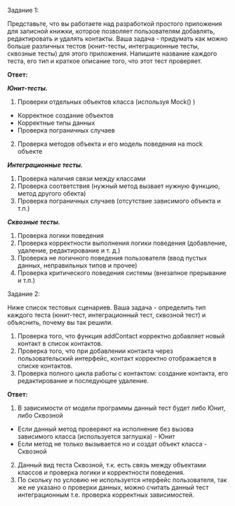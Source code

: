 Задание 1:

Представьте, что вы работаете над разработкой простого приложения для записной книжки, которое позволяет пользователям добавлять, редактировать и удалять контакты. Ваша задача - придумать как можно больше различных тестов (юнит-тесты, интеграционные тесты, сквозные тесты) для этого приложения. Напишите название каждого теста, его тип и краткое описание того, что этот тест проверяет.

**Ответ:**

***Юнит-тесты.***
1. Проверки отдельных объектов класса (используя Mock() ) 
* Корректное создание объектов
* Корректные типы данных
* Проверка пограничных случаев
2. Проверка методов объекта и его модель поведения на mock объекте

***Интеграционные тесты.***
1. Проверка наличия связи между классами
2. Проверка соответствия (нужный метод вызвает нужную функцию, метод другого обекта)
3. Проверка пограничных случаев (отсутствие зависимого объекта и т.п.)

***Сквозные тесты.***
1. Проверка логики поведения
2. Проверка корректности выполнения логики поведения (добавление, удаление, редактирование и т. д.)
3. Проверка не логичного поведения пользователя (ввод пустых данных, неправильных типов и прочее)
4. Проверка критического поведения системы (внезапное прерывание и т.п.)


Задание 2:

Ниже список тестовых сценариев. Ваша задача - определить тип каждого теста (юнит-тест, интеграционный тест, сквозной тест) и объяснить, почему вы так решили.

1. Проверка того, что функция addContact корректно добавляет новый контакт в список контактов.
2. Проверка того, что при добавлении контакта через пользовательский интерфейс, контакт корректно отображается в списке контактов.
3. Проверка полного цикла работы с контактом: создание контакта, его редактирование и последующее удаление.

**Ответ:**
1. В зависимости от модели программы данный тест будет либо Юнит, либо Сквозной
* Если данный метод проверяют на исполнение без вызова зависимого класса (используется заглушка) - Юнит
* Если метод не только вызывается но и создат объект класса - Сквозной
2. Данный вид теста Сквозной, т.к. есть связь между объектами классов и проверка логики и корректности поведения.
3. По скольку по условию не используется нтерфейс пользователя, так же не указано о проверки данных, можно считать данный тест интеграционным т.е. проверка корректных зависимостей.
